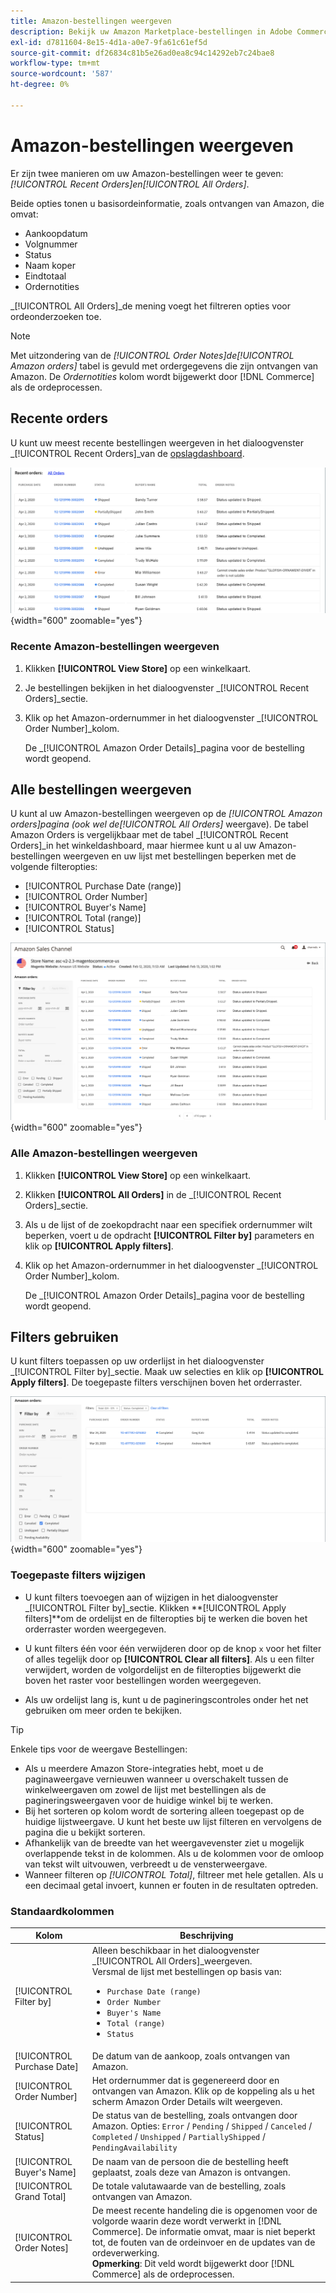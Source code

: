 ```yaml
---
title: Amazon-bestellingen weergeven
description: Bekijk uw Amazon Marketplace-bestellingen in Adobe Commerce of Magento Open Source Admin.
exl-id: d7811604-8e15-4d1a-a0e7-9fa61c61ef5d
source-git-commit: df26834c81b5e26ad0ea8c94c14292eb7c24bae8
workflow-type: tm+mt
source-wordcount: '587'
ht-degree: 0%

---
```


# Amazon-bestellingen weergeven

Er zijn twee manieren om uw Amazon-bestellingen weer te geven: _[!UICONTROL Recent Orders]_en_[!UICONTROL All Orders]_.

Beide opties tonen u basisordeinformatie, zoals ontvangen van Amazon, die omvat:

- Aankoopdatum
- Volgnummer
- Status
- Naam koper
- Eindtotaal
- Ordernotities

_[!UICONTROL All Orders]_de mening voegt het filtreren opties voor ordeonderzoeken toe.

>[!NOTE]
>
>Met uitzondering van de _[!UICONTROL Order Notes]_de_[!UICONTROL Amazon orders]_ tabel is gevuld met ordergegevens die zijn ontvangen van Amazon. De _Ordernotities_ kolom wordt bijgewerkt door [!DNL Commerce] als de ordeprocessen.

## Recente orders

U kunt uw meest recente bestellingen weergeven in het dialoogvenster _[!UICONTROL Recent Orders]_van de [opslagdashboard](./amazon-store-dashboard.md).

![Recente bestellingen](assets/amazon-recent-orders-imported.png){width="600" zoomable="yes"}

### Recente Amazon-bestellingen weergeven

1. Klikken **[!UICONTROL View Store]** op een winkelkaart.

1. Je bestellingen bekijken in het dialoogvenster _[!UICONTROL Recent Orders]_sectie.

1. Klik op het Amazon-ordernummer in het dialoogvenster _[!UICONTROL Order Number]_kolom.

   De _[!UICONTROL Amazon Order Details]_pagina voor de bestelling wordt geopend.

## Alle bestellingen weergeven

U kunt al uw Amazon-bestellingen weergeven op de _[!UICONTROL Amazon orders]_pagina (ook wel de_[!UICONTROL All Orders]_ weergave). De tabel Amazon Orders is vergelijkbaar met de tabel _[!UICONTROL Recent Orders]_in het winkeldashboard, maar hiermee kunt u al uw Amazon-bestellingen weergeven en uw lijst met bestellingen beperken met de volgende filteropties:

- [!UICONTROL Purchase Date (range)]
- [!UICONTROL Order Number]
- [!UICONTROL Buyer's Name]
- [!UICONTROL Total (range)]
- [!UICONTROL Status]

![Amazon-orders](assets/amazon-orders-list-all.png){width="600" zoomable="yes"}

### Alle Amazon-bestellingen weergeven

1. Klikken **[!UICONTROL View Store]** op een winkelkaart.

1. Klikken **[!UICONTROL All Orders]** in de _[!UICONTROL Recent Orders]_sectie.

1. Als u de lijst of de zoekopdracht naar een specifiek ordernummer wilt beperken, voert u de opdracht **[!UICONTROL Filter by]** parameters en klik op **[!UICONTROL Apply filters]**.

1. Klik op het Amazon-ordernummer in het dialoogvenster _[!UICONTROL Order Number]_kolom.

   De _[!UICONTROL Amazon Order Details]_pagina voor de bestelling wordt geopend.

## Filters gebruiken

U kunt filters toepassen op uw orderlijst in het dialoogvenster _[!UICONTROL Filter by]_sectie. Maak uw selecties en klik op **[!UICONTROL Apply filters]**. De toegepaste filters verschijnen boven het orderraster.

![Filters voor het weergeven van Amazon-orders](assets/amazon-orders-filter-view.png){width="600" zoomable="yes"}

### Toegepaste filters wijzigen

- U kunt filters toevoegen aan of wijzigen in het dialoogvenster _[!UICONTROL Filter by]_sectie. Klikken **[!UICONTROL Apply filters]**om de ordelijst en de filteropties bij te werken die boven het orderraster worden weergegeven.

- U kunt filters één voor één verwijderen door op de knop `x` voor het filter of alles tegelijk door op **[!UICONTROL Clear all filters]**. Als u een filter verwijdert, worden de volgordelijst en de filteropties bijgewerkt die boven het raster voor bestellingen worden weergegeven.

- Als uw ordelijst lang is, kunt u de pagineringscontroles onder het net gebruiken om meer orden te bekijken.

>[!TIP]
>
>Enkele tips voor de weergave Bestellingen:
>
>- Als u meerdere Amazon Store-integraties hebt, moet u de paginaweergave vernieuwen wanneer u overschakelt tussen de winkelweergaven om zowel de lijst met bestellingen als de pagineringsweergaven voor de huidige winkel bij te werken.
>- Bij het sorteren op kolom wordt de sortering alleen toegepast op de huidige lijstweergave. U kunt het beste uw lijst filteren en vervolgens de pagina die u bekijkt sorteren.
>- Afhankelijk van de breedte van het weergavevenster ziet u mogelijk overlappende tekst in de kolommen. Als u de kolommen voor de omloop van tekst wilt uitvouwen, verbreedt u de vensterweergave.
>- Wanneer filteren op _[!UICONTROL Total]_, filtreer met hele getallen. Als u een decimaal getal invoert, kunnen er fouten in de resultaten optreden.


### Standaardkolommen

| Kolom | Beschrijving |
|---|---|
| [!UICONTROL Filter by] | Alleen beschikbaar in het dialoogvenster _[!UICONTROL All Orders]_weergeven.<br>Versmal de lijst met bestellingen op basis van:<ul><li>`Purchase Date (range)`</li><li>`Order Number`</li><li>`Buyer's Name`</li><li>`Total (range)`</li><li>`Status`</li></ul> |
| [!UICONTROL Purchase Date] | De datum van de aankoop, zoals ontvangen van Amazon. |
| [!UICONTROL Order Number] | Het ordernummer dat is gegenereerd door en ontvangen van Amazon. Klik op de koppeling als u het scherm Amazon Order Details wilt weergeven. |
| [!UICONTROL Status] | De status van de bestelling, zoals ontvangen door Amazon. Opties: `Error` / `Pending` / `Shipped` / `Canceled` / `Completed` / `Unshipped` / `PartiallyShipped` / `PendingAvailability` |
| [!UICONTROL Buyer's Name] | De naam van de persoon die de bestelling heeft geplaatst, zoals deze van Amazon is ontvangen. |
| [!UICONTROL Grand Total] | De totale valutawaarde van de bestelling, zoals ontvangen van Amazon. |
| [!UICONTROL Order Notes] | De meest recente handeling die is opgenomen voor de volgorde waarin deze wordt verwerkt in [!DNL Commerce]. De informatie omvat, maar is niet beperkt tot, de fouten van de ordeinvoer en de updates van de ordeverwerking.<br>**Opmerking**: Dit veld wordt bijgewerkt door [!DNL Commerce] als de ordeprocessen. |
